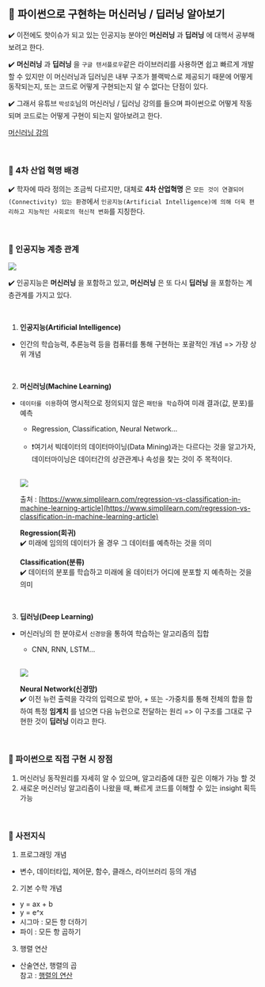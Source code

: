 ## 🍃 파이썬으로 구현하는 머신러닝 / 딥러닝 알아보기
✔️ 이전에도 핫이슈가 되고 있는 인공지능 분야인 __머신러닝__ 과 __딥러닝__ 에 대핵서 공부해보려고 한다.

✔️ __머신러닝__ 과 __딥러닝__ 을 `구글 텐서플로우`같은 라이브러리를 사용하면 쉽고 빠르게 개발할 수 있지만 이 머신러닝과 딥러닝은 내부 구조가 블랙박스로 제공되기 때문에 어떻게 동작되는지, 또는 코드로 어떻게 구현되는지 알 수 없다는 단점이 있다.

✔️ 그래서 유튜브 `박성호`님의 머신러닝 / 딥러닝 강의를 들으며 파이썬으로 어떻게 작동되며 코드로는 어떻게 구현이 되는지 알아보려고 한다.

[머신러닝 강의](https://www.youtube.com/watch?v=vcCaSBJpsHk&list=PLS8gIc2q83OjStGjdTF2LZtc0vefCAbnX)

<br>

### 🌱 4차 산업 혁명 배경
✔️ 학자에 따라 정의는 조금씩 다르지만, 대체로 __4차 산업혁명__ 은 `모든 것이 연결되어(Connectivity) 있는 환경`에서 `인공지능(Artificial Intelligence)에 의해 더욱 편리하고 지능적인 사회로의 혁신적 변화`를 지칭한다.

<br>

### 🌱 인공지능 계층 관계
![](
https://modulabs.co.kr/wp-content/uploads/2022/09/%EC%9D%B8%EA%B3%B5%EC%A7%80%EB%8A%A5_%EB%A8%B8%EC%8B%A0%EB%9F%AC%EB%8B%9D_%EB%94%A5%EB%9F%AC%EB%8B%9D-%EA%B4%80%EA%B3%84%EB%8F%84-1024x617.png)

✔️ 인공지능은 __머신러닝__ 을 포함하고 있고, __머신러닝__ 은 또 다시 __딥러닝__ 을 포함하는 계층관계를 가지고 있다.

<br>

1. __인공지능(Artificial Intelligence)__
- 인간의 학습능력, 추론능력 등을 컴퓨터를 통해 구현하는 포괄적인 개념 => 가장 상위 개념

<br>

2. __머신러닝(Machine Learning)__
- `데이터를 이용`하여 명시적으로 정의되지 않은 `패턴을 학습`하여 미래 결과(값, 분포)를 예측
    - Regression, Classification, Neural Network...

    <br>

    - ❗️여기서 빅데이터의 데이터마이닝(Data Mining)과는 다르다는 것을 알고가자, 데이터마이닝은 데이터간의 상관관계나 속성을 찾는 것이 주 목적이다.
    
    <br>

    ![](https://www.simplilearn.com/ice9/free_resources_article_thumb/Regression_vs_Classification.jpg)

    출처 : [https://www.simplilearn.com/regression-vs-classification-in-machine-learning-article](https://www.simplilearn.com/regression-vs-classification-in-machine-learning-article)

    __Regression(회귀)__<br>
    ✔️ 미래에 임의의 데이터가 올 경우 그 데이터를 예측하는 것을 의미

    __Classification(분류)__<br>
    ✔️ 데이터의 분포를 학습하고 미래에 올 데이터가 어디에 분포할 지 예측하는 것을 의미

<br>

3. __딥러닝(Deep Learning)__
- 머신러닝의 한 분야로서 `신경망`을 통하여 학습하는 알고리즘의 집합
    - CNN, RNN, LSTM...

    <br>

    ![](https://mblogthumb-phinf.pstatic.net/MjAyMDAzMDhfMSAg/MDAxNTgzNjQ3MjgyMTgz.z3njnHqJICxxM8W5k8CJWQ8UcAqNdv78zaOdtent7w0g.xo52VfEOVPdd4Xv5wclvR55vJ5J0JFZPr1P5V5aO0Pcg.PNG.jevida/030820_0601_2.png?type=w800)

    __Neural Network(신경망)__<br>
    ✔️ 이전 뉴런 출력을 각각의 입력으로 받아, + 또는 -가중치를 통해 전체의 합을 합하여 특정 __임계치__ 를 넘으면 다음 뉴런으로 전달하는 원리 => 이 구조를 그대로 구현한 것이 __딥러닝__ 이라고 한다.

<br>

### 🍃 파이썬으로 직접 구현 시 장점
1. 머신러닝 동작원리를 자세히 알 수 있으며, 알고리즘에 대한 깊은 이해가 가능 할 것
2. 새로운 머신러닝 알고리즘이 나왔을 때, 빠르게 코드를 이해할 수 있는 insight 획득 가능

<br>

### 🍃 사전지식
1. 프로그래밍 개념
- 변수, 데이터타입, 제어문, 함수, 클래스, 라이브러리 등의 개념
2. 기본 수학 개념
- y = ax + b
- y = e^x
- 시그마 : 모든 항 더하기
- 파이 : 모든 항 곱하기
3. 행렬 연산
- 산술연산, 행렬의 곱<br>
참고 : [행렬의 연산](https://bite-sized-learning.tistory.com/385)
